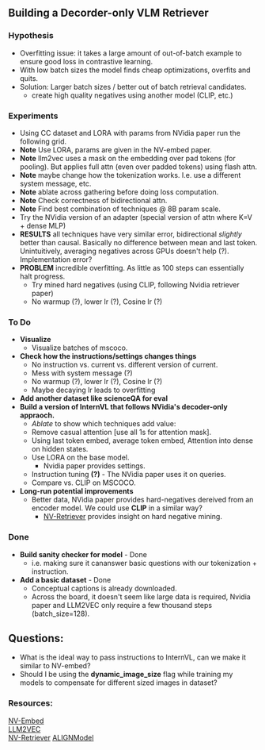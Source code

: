 ## Building a Decorder-only VLM Retriever

### Hypothesis
- Overfitting issue: it takes a large amount of out-of-batch example to ensure good loss in contrastive learning.
- With low batch sizes the model finds cheap optimizations, overfits and quits.
- Solution: Larger batch sizes / better out of batch retrieval candidates.  
    - create high quality negatives using another model (CLIP, etc.)

### Experiments
- Using CC dataset and LORA with params from NVidia paper run the following grid.  
- **Note** Use LORA, params are given in the NV-embed paper. 
- **Note** llm2vec uses a mask on the embedding over pad tokens (for pooling). But applies full attn (even over padded tokens) using flash attn.  
- **Note** maybe change how the tokenization works. I.e. use a different system message, etc.
- **Note** ablate across gathering before doing loss computation.
- **Note** Check correctness of bidirectional attn.
- **Note** Find best combination of techniques @ 8B param scale.    
- Try the NVidia version of an adapter (special version of attn where K=V + dense MLP)
- **RESULTS** all techniques have very similar error, bidirectional *slightly* better than causal. Basically no difference between mean and last token. Unintuitively, averaging negatives across GPUs doesn't help (?). Implementation error?  
- **PROBLEM** incredible overfitting. As little as 100 steps can essentially halt progress.  
    - Try mined hard negatives (using CLIP, following Nvidia retriever paper)
    - No warmup (?), lower lr (?), Cosine lr (?)
### To Do  
- **Visualize**
    - Visualize batches of mscoco.
- **Check how the instructions/settings changes things**
    - No instruction vs. current vs. different version of current.
    - Mess with system message (?)  
    - No warmup (?), lower lr (?), Cosine lr (?)
    - Maybe decaying lr leads to overfitting
- **Add another dataset like scienceQA for eval**
- **Build a version of InternVL that follows NVidia's decoder-only appraoch.**
    - *Ablate* to show which techniques add value:
    - Remove casual attention [use all 1s for attention mask].
    - Using last token embed, average token embed, Attention into dense on hidden states.
    - Use LORA on the base model.
        - Nvidia paper provides settings.
    - Instruction tuning **(?)** - The NVidia paper uses it on queries.
    - Compare vs. CLIP on MSCOCO.
- **Long-run potential improvements**
    - Better data, NVidia paper provides hard-negatives dereived from an encoder model. We could use **CLIP** in a similar way?
        - [NV-Retriever](https://arxiv.org/pdf/2407.15831) provides insight on hard negative mining.

### Done
- **Build sanity checker for model** - Done
    - i.e. making sure it cananswer basic questions with our tokenization + instruction.
- **Add a basic dataset** - Done
    - Conceptual captions is already downloaded. 
    - Across the board, it doesn't seem like large data is required, Nvidia paper and LLM2VEC only require a few thousand steps (batch_size=128).

## Questions:
- What is the ideal way to pass instructions to InternVL, can we make it similar to NV-embed?
- Should I be using the **dynamic_image_size** flag while training my models to compensate for different sized images in dataset?
### Resources:  
[NV-Embed](https://arxiv.org/abs/2405.17428)  
[LLM2VEC](https://arxiv.org/abs/2404.05961)  
[NV-Retriever](https://arxiv.org/pdf/2407.15831)
[ALIGNModel](https://arxiv.org/abs/2102.05918)
